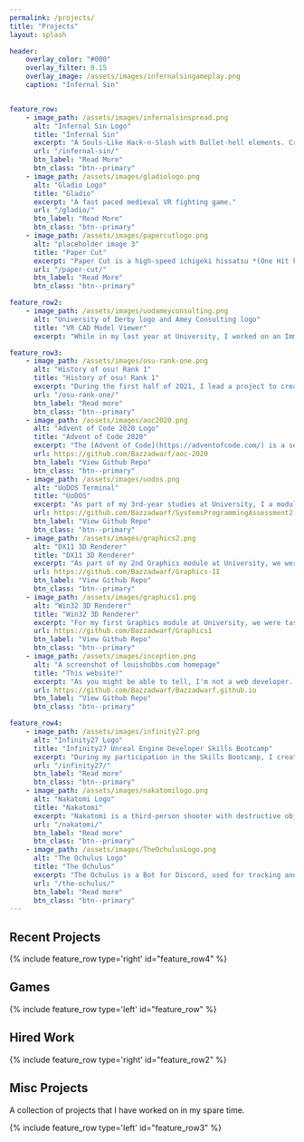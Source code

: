 ```yaml
---
permalink: /projects/
title: "Projects"
layout: splash

header:
    overlay_color: "#000"
    overlay_filter: 0.15
    overlay_image: /assets/images/infernalsingameplay.png
    caption: "Infernal Sin"


feature_row:
    - image_path: /assets/images/infernalsinspread.png
      alt: "Infernal Sin Logo"
      title: "Infernal Sin"
      excerpt: "A Souls-Like Hack-n-Slash with Bullet-hell elements. Created as part of *Digital Imp Studios*."
      url: "/infernal-sin/"
      btn_label: "Read More"
      btn_class: "btn--primary"
    - image_path: /assets/images/gladiologo.png
      alt: "Gladio Logo"
      title: "Gladio"
      excerpt: "A fast paced medieval VR fighting game."
      url: "/gladio/"
      btn_label: "Read More"
      btn_class: "btn--primary"
    - image_path: /assets/images/papercutlogo.png
      alt: "placeholder image 3"
      title: "Paper Cut"
      excerpt: "Paper Cut is a high-speed ichigeki hissatsu *(One Hit kill)* brawler."
      url: "/paper-cut/"
      btn_label: "Read More"
      btn_class: "btn--primary"

feature_row2:
    - image_path: /assets/images/uodameyconsulting.png
      alt: "University of Derby logo and Amey Consulting logo"
      title: "VR CAD Model Viewer"
      excerpt: "While in my last year at University, I worked on an Immersive Realities Research Project between The University of Derby and Amey Consulting as a Unity Developer creating a VR CAD Model Viewer."

feature_row3:
    - image_path: /assets/images/osu-rank-one.png
      alt: "History of osu! Rank 1"
      title: "History of osu! Rank 1"
      excerpt: "During the first half of 2021, I lead a project to create the definative timeline of players who had reached rank 1 on the global ranking leaderboard in the video game osu! using historical data to model day by day leaderboards."
      url: "/osu-rank-one/"
      btn_label: "Read more"
      btn_class: "btn--primary"
    - image_path: /assets/images/aoc2020.png
      alt: "Advent of Code 2020 Logo"
      title: "Advent of Code 2020"
      excerpt: "The [Advent of Code](https://adventofcode.com/) is a series of coding puzzles released daily during the month of advent and in [2020](https://adventofcode.com/2020) I decided to take part! My solutions are entirely in C++. (I encourage anyone to try and solve them yourself before looking at my solutions!). Advent of Code is made by [Eric Wastle](http://was.tl/)."
      url: https://github.com/Bazzadwarf/aoc-2020
      btn_label: "View Github Repo"
      btn_class: "btn--primary"
    - image_path: /assets/images/uodos.png
      alt: "UoDOS Terminal"
      title: "UoDOS"
      excerpt: "As part of my 3rd-year studies at University, I a module on programming for low-level systems, which involved extending an operating system via new system calls and file browser system utilities."
      url: https://github.com/Bazzadwarf/SystemsProgrammingAssessment2
      btn_label: "View Github Repo"
      btn_class: "btn--primary"
    - image_path: /assets/images/graphics2.png
      alt: "DX11 3D Renderer"
      title: "DX11 3D Renderer"
      excerpt: "As part of my 2nd Graphics module at University, we were tasked with creating a DirectX11 based 3D renderer. While not groundbreaking, it was a good way of getting into writing C++ for DirectX."
      url: https://github.com/Bazzadwarf/Graphics-II
      btn_label: "View Github Repo"
      btn_class: "btn--primary"
    - image_path: /assets/images/graphics1.png
      alt: "Win32 3D Renderer"
      title: "Win32 3D Renderer"
      excerpt: "For my first Graphics module at University, we were tasked with writing a 3D renderer using the Win32 API. This program was my first exposure to writing Graphics Programming and opened my eyes as to how powerful modern CPU's are."
      url: https://github.com/Bazzadwarf/Graphics1
      btn_label: "View Github Repo"
      btn_class: "btn--primary"
    - image_path: /assets/images/inception.png
      alt: "A screenshot of louishobbs.com homepage"
      title: "This website!"
      excerpt: "As you might be able to tell, I'm not a web developer. This website is just a static GitHub Pages site powered by [Jekyll](https://jekyllrb.com/) and [Minimal Mistakes](https://mademistakes.com/work/minimal-mistakes-jekyll-theme/) on a non-default domain."
      url: https://github.com/Bazzadwarf/Bazzadwarf.github.io
      btn_label: "View Github Repo"
      btn_class: "btn--primary"

feature_row4:
    - image_path: /assets/images/infinity27.png
      alt: "Infinity27 Logo"
      title: "Infinity27 Unreal Engine Developer Skills Bootcamp"
      excerpt: "During my participation in the Skills Bootcamp, I created a spell for the game Samsara in Unreal Engine 5, using both Blueprints and C++."
      url: "/infinity27/"
      btn_label: "Read more"
      btn_class: "btn--primary"
    - image_path: /assets/images/nakatomilogo.png
      alt: "Nakatomi Logo"
      title: "Nakatomi"
      excerpt: "Nakatomi is a third-person shooter with destructive objects in a liminal environment."
      url: "/nakatomi/"
      btn_label: "Read more"
      btn_class: "btn--primary"
    - image_path: /assets/images/TheOchulusLogo.png
      alt: "The Ochulus Logo"
      title: "The Ochulus"
      excerpt: "The Ochulus is a Bot for Discord, used for tracking and searching games."
      url: "/the-ochulus/"
      btn_label: "Read more"
      btn_class: "btn--primary"
---
```


## Recent Projects

{% include feature_row type='right' id="feature_row4" %}

## Games

{% include feature_row type='left' id="feature_row" %}

## Hired Work

{% include feature_row type='right' id="feature_row2" %}

## Misc Projects

A collection of projects that I have worked on in my spare time.

{% include feature_row type='left' id="feature_row3" %}
